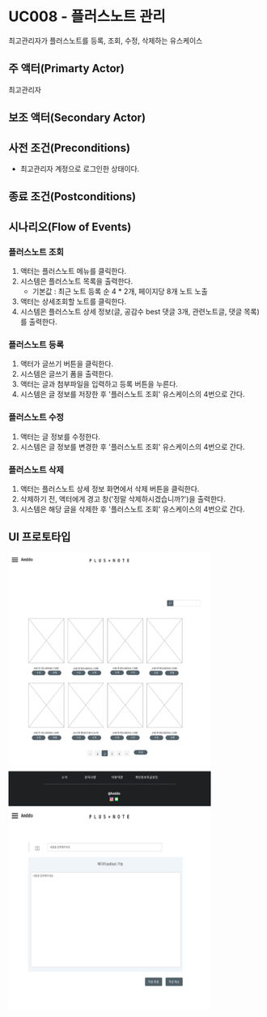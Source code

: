 # UC008 - 플러스노트 관리

최고관리자가 플러스노트를 등록, 조회, 수정, 삭제하는 유스케이스

## 주 액터(Primarty Actor)
최고관리자

## 보조 액터(Secondary Actor)

## 사전 조건(Preconditions)
- 최고관리자 계정으로 로그인한 상태이다.

## 종료 조건(Postconditions)



## 시나리오(Flow of Events)
### 플러스노트 조회
1. 액터는 플러스노트 메뉴를 클릭한다. 
2. 시스템은 플러스노트 목록을 출력한다.
    - 기본값 : 최근 노트 등록 순 4 * 2개, 페이지당 8개 노트 노출
3. 액터는 상세조회할 노트를 클릭한다.
4. 시스템은 플러스노트 상세 정보(글, 공감수 best 댓글 3개, 관련노트글, 댓글 목록)를 출력한다.


### 플러스노트 등록
1. 액터가 글쓰기 버튼을 클릭한다.
2. 시스템은 글쓰기 폼을 출력한다.
3. 액터는 글과 첨부파일을 입력하고 등록 버튼을 누른다.
4. 시스템은 글 정보를 저장한 후 '플러스노트 조회' 유스케이스의 4번으로 간다.

### 플러스노트 수정
1. 액터는 글 정보를 수정한다.
2. 시스템은 글 정보를 변경한 후 '플러스노트 조회' 유스케이스의 4번으로 간다. 


### 플러스노트 삭제
1. 액터는 플러스노트 상세 정보 화면에서 삭제 버튼을 클릭한다. 
2. 삭제하기 전, 액터에게 경고 창('정말 삭제하시겠습니까?')을 출력한다.
3. 시스템은 해당 글을 삭제한 후 '플러스노트 조회' 유스케이스의 4번으로 간다.

## UI 프로토타입
<img src="./images/noteList-admin.png" width="400" height="500">
<img src="./images/newNote-admin.png" width="400" height="400">





